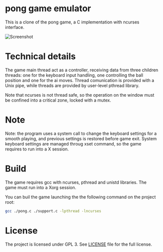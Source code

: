 pong game emulator
==================
This is a clone of the pong game, a C implementation with ncurses interface.

![Screenshot](http://i1383.photobucket.com/albums/ah312/m-programmer/pong_zps08d52b70.png)

Technical details
=================
The game main thread act as a controller, receiving data from three 
children threads: one for the keyboard input handling, one controlling the
ball position and one for the ai moves. Thread comunication is provided
with a Unix pipe, while threads are provided by user-level pthread library.

Note that ncurses is not thread safe, so the operation on the window
must be confined into a critical zone, locked with a mutex.

Note
====
Note: the program uses a system call to change the keyboard settings for a
smooth playing, and previous settings is restored before game exit.
System keyboard settings are managed throug xset command, so the game
requires to run into a X session.

Build
=====
The game requires gcc with ncurses, pthread and unistd libraries. The game must run into a Xorg session.

You can buil the game launching the the following command on the project root:
```bash
gcc ./pong.c ./support.c -lpthread -lncurses
```
License
===================
The project is licensed under GPL 3. See [LICENSE](./LICENSE)
file for the full license.
